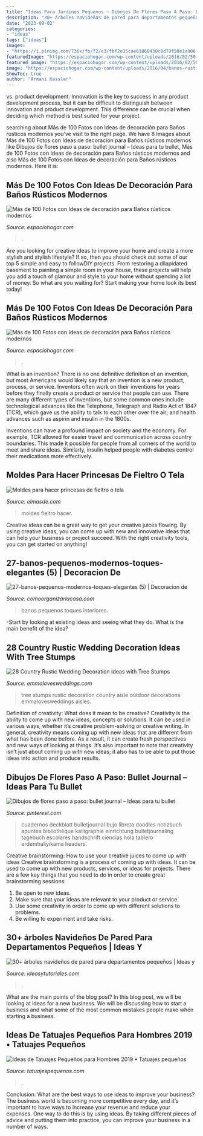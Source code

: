 ```yaml
---
title: "Ideas Para Jardines Pequenos ~ Dibujos De Flores Paso A Paso: Bullet Journal – Ideas Para Tu Bullet"
description: "30+ árboles navideños de pared para departamentos pequeños"
date: "2023-09-02"
categories:
- "ideas"
tags: ["ideas"]
images:
- "https://i.pinimg.com/736x/fb/f2/e3/fbf2e35cae61860430c0d79f50e1a906.jpg"
featuredImage: "https://espaciohogar.com/wp-content/uploads/2016/02/50-fotos-con-ideas-de-decoracion-para-banos-rusticos-2016-pared-piedra.jpg"
featured_image: "https://espaciohogar.com/wp-content/uploads/2016/02/50-fotos-con-ideas-de-decoracion-para-banos-rusticos-2016-pared-piedra.jpg"
image: "https://espaciohogar.com/wp-content/uploads/2016/04/banos-rusticos-pequenos-ceramica.jpg"
ShowToc: true
author: "Armani Kessler"
---
```



vs. product development:
Innovation is the key to success in any product development process, but it can be difficult to distinguish between innovation and product development. This difference can be crucial when deciding which method is best suited for your project.

	

		
searching about Más de 100 Fotos con Ideas de decoración para Baños rústicos modernos you've visit to the right page. We have 8 Images about Más de 100 Fotos con Ideas de decoración para Baños rústicos modernos like Dibujos de flores paso a paso: bullet journal – Ideas para tu bullet, Más de 100 Fotos con Ideas de decoración para Baños rústicos modernos and also Más de 100 Fotos con Ideas de decoración para Baños rústicos modernos. Here it is:
		
    
## Más De 100 Fotos Con Ideas De Decoración Para Baños Rústicos Modernos

<img loading=lazy src="https://espaciohogar.com/wp-content/uploads/2016/02/50-fotos-con-ideas-de-decoracion-para-banos-rusticos-2016-pared-piedra.jpg" onerror="this.onerror=null;this.src='https://tse3.mm.bing.net/th?id=OIP.thc3I7PyADrkZ2A3aT84ZAHaLu&amp;pid=15.1';" alt="Más de 100 Fotos con Ideas de decoración para Baños rústicos modernos">

_Source: espaciohogar.com_

>. 

	

Are you looking for creative ideas to improve your home and create a more stylish and stylish lifestyle? If so, then you should check out some of our top 5 simple and easy to followDIY projects. From restoring a dilapidated basement to painting a simple room in your house, these projects will help you add a touch of glamour and style to your home without spending a lot of money. So what are you waiting for? Start making your home look its best today!

    
## Más De 100 Fotos Con Ideas De Decoración Para Baños Rústicos Modernos

<img loading=lazy src="https://espaciohogar.com/wp-content/uploads/2016/04/banos-rusticos-pequenos-ceramica.jpg" onerror="this.onerror=null;this.src='https://tse2.mm.bing.net/th?id=OIP.tZxWha2TGlw_zwGQuFL8DwHaJ3&amp;pid=15.1';" alt="Más de 100 Fotos con Ideas de decoración para Baños rústicos modernos">

_Source: espaciohogar.com_

>. 

	

What is an invention?
There is no one definitive definition of an invention, but most Americans would likely say that an invention is a new product, process, or service.  Inventors often work on their inventions for years before they finally create a product or service that people can use. 
There are many different types of inventions, but some common ones include technological advances like the Telephone, Telegraph and Radio Act of 1847 (TCR), which gave us the ability to talk to each other over the air; and health advances such as aspirin and insulin in the 1800s. 

Inventions can have a profound impact on society and the economy. For example, TCR allowed for easier travel and communication across country boundaries. This made it possible for people from all corners of the world to meet and share ideas. Similarly, insulin helped people with diabetes control their medications more effectively.

    
## Moldes Para Hacer Princesas De Fieltro O Tela

<img loading=lazy src="https://elmasde.com/wp-content/uploads/2015/11/Moldes-para-hacer-princesas-de-fieltro-o-tela04-683x1024.jpg" onerror="this.onerror=null;this.src='https://tse4.mm.bing.net/th?id=OIP.JRRtmqxXgNBne25_n7zTgwHaLG&amp;pid=15.1';" alt="Moldes para hacer princesas de fieltro o tela">

_Source: elmasde.com_

>moldes fieltro hacer. 

	

Creative ideas can be a great way to get your creative juices flowing. By using creative ideas, you can come up with new and innovative ideas that can help your business or project succeed. With the right creativity tools, you can get started on anything!

    
## 27-banos-pequenos-modernos-toques-elegantes (5) | Decoracion De

<img loading=lazy src="http://comoorganizarlacasa.com/wp-content/uploads/2017/03/27-banos-pequenos-modernos-toques-elegantes-5.jpg" onerror="this.onerror=null;this.src='https://tse2.mm.bing.net/th?id=OIP.4ltm6y2-zlQ3Or5tVx5N_gHaLH&amp;pid=15.1';" alt="27-banos-pequenos-modernos-toques-elegantes (5) | Decoracion de">

_Source: comoorganizarlacasa.com_

>banos pequenos toques interiores. 

	

-Start by looking at existing ideas and seeing what they do. What is the main benefit of the idea? 

    
## 28 Country Rustic Wedding Decoration Ideas With Tree Stumps

<img loading=lazy src="http://emmalovesweddings.com/wp-content/uploads/2018/03/outdoor-wedding-aisle-decorations-with-tree-stumps.jpg" onerror="this.onerror=null;this.src='https://tse3.mm.bing.net/th?id=OIP.GiTarnES88PxpiGW7Vkl8wHaLI&amp;pid=15.1';" alt="28 Country Rustic Wedding Decoration Ideas with Tree Stumps">

_Source: emmalovesweddings.com_

>tree stumps rustic decoration country aisle outdoor decorations emmalovesweddings aisles. 

	

Definition of creativity: What does it mean to be creative?
Creativity is the ability to come up with new ideas, concepts or solutions. It can be used in various ways, whether it’s creative problem-solving or creative writing. In general, creativity means coming up with new ideas that are different from what has been done before. As a result, it can create fresh perspectives and new ways of looking at things. It’s also important to note that creativity isn’t just about coming up with new ideas; it also has to be able to put those ideas into action and produce results.

    
## Dibujos De Flores Paso A Paso: Bullet Journal – Ideas Para Tu Bullet

<img loading=lazy src="https://i.pinimg.com/736x/fb/f2/e3/fbf2e35cae61860430c0d79f50e1a906.jpg" onerror="this.onerror=null;this.src='https://tse1.mm.bing.net/th?id=OIP.tEsLfurRrw4ohUla6P0uCwAAAA&amp;pid=15.1';" alt="Dibujos de flores paso a paso: bullet journal – Ideas para tu bullet">

_Source: pinterest.com_

>cuadernos deckblatt bulletjournal bujo libreta doodles notizbuch apuntes bibliothèque kalligraphie einrichtung bulletjournaling tagebuch escolares handschrift ciencias hola tablero erdemhaliyikama headers. 

	

Creative brainstorming: How to use your creative juices to come up with ideas
Creative brainstorming is a process of coming up with ideas. It can be used to come up with new products, services, or ideas for projects. There are a few key things that you need to do in order to create great brainstorming sessions:
1. Be open to new ideas.
2. Make sure that your ideas are relevant to your product or service.
3. Use some creativity in order to come up with different solutions to problems.
4. Be willing to experiment and take risks.

    
## 30+ árboles Navideños De Pared Para Departamentos Pequeños | Ideas Y

<img loading=lazy src="https://ideasytutoriales.com/wp-content/uploads/2018/11/Arbol-de-Navidad-para-Pared-10.jpg" onerror="this.onerror=null;this.src='https://tse3.mm.bing.net/th?id=OIP.21kRc5hS_8ki4ZiuEHpFwwHaNK&amp;pid=15.1';" alt="30+ árboles navideños de pared para departamentos pequeños | Ideas y">

_Source: ideasytutoriales.com_

>. 

	

What are the main points of the blog post?
In this blog post, we will be looking at ideas for a new business. We will be discussing how to start a business and what some of the most common mistakes people make when starting a business.

    
## Ideas De Tatuajes Pequeños Para Hombres 2019 • Tatuajes Pequeños

<img loading=lazy src="https://tatuajespequenos.com/wp-content/uploads/2019/08/tatuajes-pequenos-hombre-2019-9.jpg" onerror="this.onerror=null;this.src='https://tse3.mm.bing.net/th?id=OIP.6M1oNYFz7MKqgQTMephhWQHaE7&amp;pid=15.1';" alt="Ideas de Tatuajes Pequeños para Hombres 2019 • Tatuajes pequeños">

_Source: tatuajespequenos.com_

>. 

	

Conclusion: What are the best ways to use ideas to improve your business?
The business world is becoming more competitive every day, and it’s important to have ways to increase your revenue and reduce your expenses. One way to do this is by using ideas. By taking different pieces of advice and putting them into practice, you can improve your business in a number of ways.

